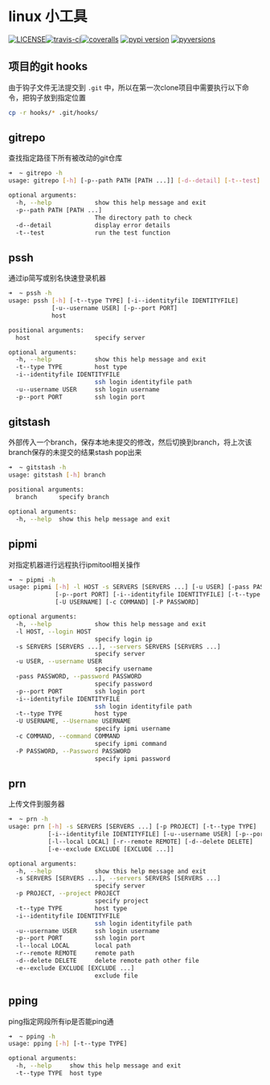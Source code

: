 # linux 小工具

[![LICENSE](https://img.shields.io/github/license/seekplum/plum_tools.svg)](https://github.com/seekplum/plum_tools/blob/master/LICENSE)[![travis-ci](https://travis-ci.org/seekplum/plum_tools.svg?branch=master)](https://travis-ci.org/seekplum/plum_tools)[![coveralls](https://coveralls.io/repos/github/seekplum/plum_tools/badge.svg?branch=master)](https://coveralls.io/github/seekplum/plum_tools?branch=master) [![pypi version](https://img.shields.io/pypi/v/plum_tools.svg)](https://pypi.python.org/pypi/plum_tools) [![pyversions](https://img.shields.io/pypi/pyversions/plum_tools.svg)](https://pypi.python.org/pypi/plum_tools)

## 项目的git hooks

由于钩子文件无法提交到 `.git` 中，所以在第一次clone项目中需要执行以下命令，把钩子放到指定位置

```bash
cp -r hooks/* .git/hooks/
```

## gitrepo

查找指定路径下所有被改动的git仓库

```bash
➜  ~ gitrepo -h
usage: gitrepo [-h] [-p--path PATH [PATH ...]] [-d--detail] [-t--test]

optional arguments:
  -h, --help            show this help message and exit
  -p--path PATH [PATH ...]
                        The directory path to check
  -d--detail            display error details
  -t--test              run the test function
```

## pssh

通过ip简写或别名快速登录机器

```bash
➜  ~ pssh -h
usage: pssh [-h] [-t--type TYPE] [-i--identityfile IDENTITYFILE]
            [-u--username USER] [-p--port PORT]
            host

positional arguments:
  host                  specify server

optional arguments:
  -h, --help            show this help message and exit
  -t--type TYPE         host type
  -i--identityfile IDENTITYFILE
                        ssh login identityfile path
  -u--username USER     ssh login username
  -p--port PORT         ssh login port
```

## gitstash

外部传入一个branch，保存本地未提交的修改，然后切换到branch，将上次该branch保存的未提交的结果stash pop出来

```bash
➜  ~ gitstash -h
usage: gitstash [-h] branch

positional arguments:
  branch      specify branch

optional arguments:
  -h, --help  show this help message and exit
```

## pipmi

对指定机器进行远程执行ipmitool相关操作

```bash
➜  ~ pipmi -h
usage: pipmi [-h] -l HOST -s SERVERS [SERVERS ...] [-u USER] [-pass PASSWORD]
             [-p--port PORT] [-i--identityfile IDENTITYFILE] [-t--type TYPE]
             [-U USERNAME] [-c COMMAND] [-P PASSWORD]

optional arguments:
  -h, --help            show this help message and exit
  -l HOST, --login HOST
                        specify login ip
  -s SERVERS [SERVERS ...], --servers SERVERS [SERVERS ...]
                        specify server
  -u USER, --username USER
                        specify username
  -pass PASSWORD, --password PASSWORD
                        specify password
  -p--port PORT         ssh login port
  -i--identityfile IDENTITYFILE
                        ssh login identityfile path
  -t--type TYPE         host type
  -U USERNAME, --Username USERNAME
                        specify ipmi username
  -c COMMAND, --command COMMAND
                        specify ipmi command
  -P PASSWORD, --Password PASSWORD
                        specify ipmi password
```


## prn

上传文件到服务器

```bash
➜  ~ prn -h
usage: prn [-h] -s SERVERS [SERVERS ...] [-p PROJECT] [-t--type TYPE]
           [-i--identityfile IDENTITYFILE] [-u--username USER] [-p--port PORT]
           [-l--local LOCAL] [-r--remote REMOTE] [-d--delete DELETE]
           [-e--exclude EXCLUDE [EXCLUDE ...]]

optional arguments:
  -h, --help            show this help message and exit
  -s SERVERS [SERVERS ...], --servers SERVERS [SERVERS ...]
                        specify server
  -p PROJECT, --project PROJECT
                        specify project
  -t--type TYPE         host type
  -i--identityfile IDENTITYFILE
                        ssh login identityfile path
  -u--username USER     ssh login username
  -p--port PORT         ssh login port
  -l--local LOCAL       local path
  -r--remote REMOTE     remote path
  -d--delete DELETE     delete remote path other file
  -e--exclude EXCLUDE [EXCLUDE ...]
                        exclude file
```

## pping

ping指定网段所有ip是否能ping通

```bash
➜  ~ pping -h
usage: pping [-h] [-t--type TYPE]

optional arguments:
  -h, --help     show this help message and exit
  -t--type TYPE  host type
```
